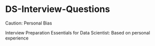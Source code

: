 # DS-Interview-Questions
Caution: Personal Bias

Interview Preparation Essentials for Data Scientist: Based on personal experience
